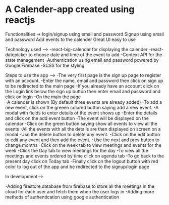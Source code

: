 # A Calender-app created using reactjs

Functionalities -> 
login/signup using email and password 
Signup using email and password 
Add events to the calender 
Great UI easy to use 

Technology used --> 
-react-big-calendar for displaying the calender 
-react-datepicker to choose date and time of the event to add 
-Context API for the state management 
-Authentication using email and password powered by Google Firebase 
-SCSS for the styling 
 
Steps to use the app -->
-The very first page is the sign up page to register with an account. 
-Enter the name, email and password then click on sign up to be redirected to the main page 
-If you already have an account click on the Login link below the sign up button then enter email and password and click on login 
-On the main the page  
    -A calender is shown (By default three events are already added) 
    -To add a new event, click on the greeen colored button saying add a new event. 
    -A modal with fields to enter details of the event shows up 
    -Enter the details and click on the add event button 
    -The event will be displayed on the calendar 
    -Click on the green button saying show all events to view all the events
    -All the events with all the details are then displayed on screen on a modal
    -Use the delete button to delete any event.
    -Click on the edit button to edit any event and then add the event.
    -Use the next and prev button to change months
    -Click on the week tab to view meetings and events for the week
    -Click the Day tab to view meetings for the day
    -To view all the meetings and events ordered by time click on agenda tab
    -To go back to the  present day click on Today tab
    -Finally click on the logout button with red color to log out of the app and be redirected to the signup/login page

In development-->

-Adding firestore database from firebase to store all the meetings in the cloud for each user and fetch them when the user logs in
-Adding more methods of authentication using google authentication



